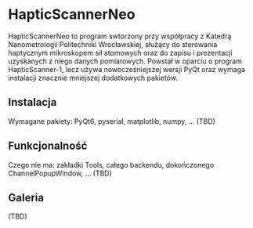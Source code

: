 # HapticScannerNeo

HapticScannerNeo to program swtorzony przy współpracy z Katedrą Nanometrologii Politechniki Wrocławskiej, służący do sterowania haptycznym mikroskopem sił atomowych oraz do zapisu i prezentacji uzyskanych z niego danych pomiarowych. Powstał w oparciu o program HapticScanner-1, lecz używa nowocześniejszej wersji PyQt oraz wymaga instalacji znacznie mniejszej dodatkowych pakietów. 

## Instalacja

Wymagane pakiety: PyQt6, pyserial, matplotlib, numpy, ... (TBD)

## Funkcjonalność

Czego nie ma: zakładki Tools, całego backendu, dokończonego ChannelPopupWindow, ... (TBD)

## Galeria

(TBD)
